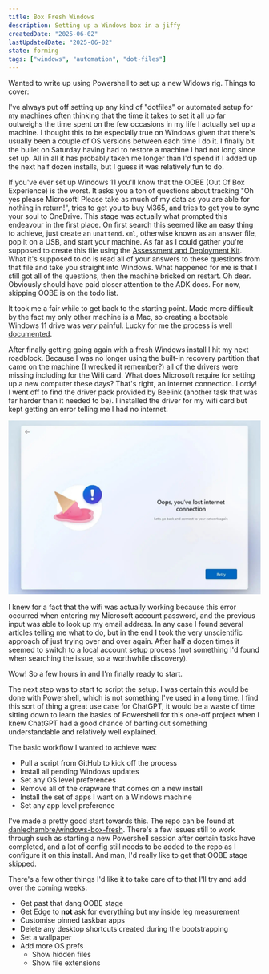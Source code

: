 ```yaml
---
title: Box Fresh Windows
description: Setting up a Windows box in a jiffy
createdDate: "2025-06-02"
lastUpdatedDate: "2025-06-02"
state: forming
tags: ["windows", "automation", "dot-files"]
---
```


Wanted to write up using Powershell to set up a new Widows rig. Things to cover:

I've always put off setting up any kind of "dotfiles" or automated setup for my machines often thinking that the time it takes to set it all up far outweighs the time spent on the few occasions in my life I actually set up a machine. I thought this to be especially true on Windows given that there's usually been a couple of OS versions between each time I do it. I finally bit the bullet on Saturday having had to restore a machine I had not long since set up. All in all it has probably taken me longer than I'd spend if I added up the next half dozen installs, but I guess it was relatively fun to do.

If you've ever set up Windows 11 you'll know that the OOBE (Out Of Box Experience) is the worst. It asks you a ton of questions about tracking "Oh yes please Microsoft! Please take as much of my data as you are able for nothing in return!", tries to get you to buy M365, and tries to get you to sync your soul to OneDrive. This stage was actually what prompted this endeavour in the first place. On first search this seemed like an easy thing to achieve, just create an `unattend.xml`, otherwise known as an answer file, pop it on a USB, and start your machine. As far as I could gather you're supposed to create this file using the [Assessment and Deployment Kit](https://learn.microsoft.com/en-us/windows-hardware/get-started/adk-install). What it's supposed to do is read all of your answers to these questions from that file and take you straight into Windows. What happened for me is that I still got all of the questions, then the machine bricked on restart. Oh dear. Obviously should have paid closer attention to the ADK docs. For now, skipping OOBE is on the todo list.

It took me a fair while to get back to the starting point. Made more difficult by the fact my only other machine is a Mac, so creating a bootable Windows 11 drive was _very_ painful. Lucky for me the process is well [documented](https://gist.github.com/acarril/8c15f600cf0397dd61161a470f50f669).

After finally getting going again with a fresh Windows install I hit my next roadblock. Because I was no longer using the built-in recovery partition that came on the machine (I wrecked it remember?) all of the drivers were missing including for the Wifi card. What does Microsoft require for setting up a new computer these days? That's right, an internet connection. Lordy! I went off to find the driver pack provided by Beelink (another task that was far harder than it needed to be). I installed the driver for my wifi card but kept getting an error telling me I had no internet.

![No Internet Connection Error in Windows OOBE](../../src/assets/windows11-oops.webp)

I knew for a fact that the wifi was actually working because this error occurred when entering my Microsoft account password, and the previous input was able to look up my email address. In any case I found several articles telling me what to do, but in the end I took the very unscientific approach of just trying over and over again. After half a dozen times it seemed to switch to a local account setup process (not something I'd found when searching the issue, so a worthwhile discovery).

Wow! So a few hours in and I'm finally ready to start.

The next step was to start to script the setup. I was certain this would be done with Powershell, which is not something I've used in a long time. I find this sort of thing a great use case for ChatGPT, it would be a waste of time sitting down to learn the basics of Powershell for this one-off project when I knew ChatGPT had a good chance of barfing out something understandable and relatively well explained.

The basic workflow I wanted to achieve was:

- Pull a script from GitHub to kick off the process
- Install all pending Windows updates
- Set any OS level preferences
- Remove all of the crapware that comes on a new install
- Install the set of apps I want on a Windows machine
- Set any app level preference

I've made a pretty good start towards this. The repo can be found at [danlechambre/windows-box-fresh](https://github.com/danlechambre/windows-box-fresh). There's a few issues still to work through such as starting a new Powershell session after certain tasks have completed, and a lot of config still needs to be added to the repo as I configure it on this install. And man, I'd really like to get that OOBE stage skipped.

There's a few other things I'd like it to take care of to that I'll try and add over the coming weeks:

- Get past that dang OOBE stage
- Get Edge to **not** ask for everything but my inside leg measurement
- Customise pinned taskbar apps
- Delete any desktop shortcuts created during the bootstrapping
- Set a wallpaper
- Add more OS prefs
  - Show hidden files
  - Show file extensions
